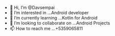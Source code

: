 - 👋 Hi, I’m @Davsempai
- 👀 I’m interested in ...Android developer 
- 🌱 I’m currently learning ...Kotlin for Android 
- 💞️ I’m looking to collaborate on ...Android Projects
- 📫 How to reach me ...+5359065811

<!---
Davsempai/Davsempai is a ✨ special ✨ repository because its `README.md` (this file) appears on your GitHub profile.
You can click the Preview link to take a look at your changes.
--->
